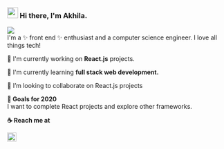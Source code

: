 ### <img src="https://media.giphy.com/media/hvRJCLFzcasrR4ia7z/giphy.gif" width="25px"> Hi there, I'm Akhila.

![ ](https://visitor-badge.glitch.me/badge?page_id=akhilalekha.akhilalekha)  
I'm a ✨ front end ✨ enthusiast and a computer science engineer. I love all things tech!

:sunflower: I'm currently working on **React.js** projects.

:seedling: I'm currently learning **full stack web development.**

:dancers: I’m looking to collaborate on React.js projects

**🔭 Goals for 2020**  
I want to complete React projects and explore other frameworks.

**:coffee: Reach me at**

<a href="https://linkedin.com/in/akhila-c-r">
  <img align="left" alt="Akhila C R Linkedin" width="21px" src="https://image.flaticon.com/icons/svg/124/124011.svg"/>
</a>
